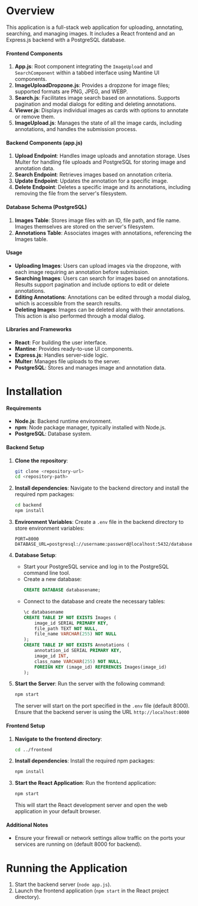 # Overview

This application is a full-stack web application for uploading, annotating, searching, and managing images. It includes a React frontend and an Express.js backend with a PostgreSQL database.

#### Frontend Components

1. **App.js**: Root component integrating the `ImageUpload` and `SearchComponent` within a tabbed interface using Mantine UI components.
2. **ImageUploadDropzone.js**: Provides a dropzone for image files; supported formats are PNG, JPEG, and WEBP.
3. **Search.js**: Facilitates image search based on annotations. Supports pagination and modal dialogs for editing and deleting annotations.
4. **Viewer.js**: Displays individual images as cards with options to annotate or remove them.
5. **ImageUpload.js**: Manages the state of all the image cards, including annotations, and handles the submission process.

#### Backend Components (app.js)

1. **Upload Endpoint**: Handles image uploads and annotation storage. Uses Multer for handling file uploads and PostgreSQL for storing image and annotation data.
2. **Search Endpoint**: Retrieves images based on annotation criteria.
3. **Update Endpoint**: Updates the annotation for a specific image.
4. **Delete Endpoint**: Deletes a specific image and its annotations, including removing the file from the server's filesystem.

#### Database Schema (PostgreSQL)

1. **Images Table**: Stores image files with an ID, file path, and file name. Images themselves are stored on the server's filesystem.
2. **Annotations Table**: Associates images with annotations, referencing the Images table.

#### Usage

-   **Uploading Images**: Users can upload images via the dropzone, with each image requiring an annotation before submission.
-   **Searching Images**: Users can search for images based on annotations. Results support pagination and include options to edit or delete annotations.
-   **Editing Annotations**: Annotations can be edited through a modal dialog, which is accessible from the search results.
-   **Deleting Images**: Images can be deleted along with their annotations. This action is also performed through a modal dialog.

#### Libraries and Frameworks

-   **React**: For building the user interface.
-   **Mantine**: Provides ready-to-use UI components.
-   **Express.js**: Handles server-side logic.
-   **Multer**: Manages file uploads to the server.
-   **PostgreSQL**: Stores and manages image and annotation data.

# Installation

#### Requirements

-   **Node.js**: Backend runtime environment.
-   **npm**: Node package manager, typically installed with Node.js.
-   **PostgreSQL**: Database system.

#### Backend Setup

1. **Clone the repository**:

    ```bash
    git clone <repository-url>
    cd <repository-path>
    ```

2. **Install dependencies**:
   Navigate to the backend directory and install the required npm packages:

    ```bash
    cd backend
    npm install
    ```

3. **Environment Variables**:
   Create a `.env` file in the backend directory to store environment variables:

    ```plaintext
    PORT=8000
    DATABASE_URL=postgresql://username:password@localhost:5432/databasename
    ```

4. **Database Setup**:

    - Start your PostgreSQL service and log in to the PostgreSQL command line tool.
    - Create a new database:
        ```sql
        CREATE DATABASE databasename;
        ```
    - Connect to the database and create the necessary tables:
        ```sql
        \c databasename
        CREATE TABLE IF NOT EXISTS Images (
            image_id SERIAL PRIMARY KEY,
            file_path TEXT NOT NULL,
            file_name VARCHAR(255) NOT NULL
        );
        CREATE TABLE IF NOT EXISTS Annotations (
            annotation_id SERIAL PRIMARY KEY,
            image_id INT,
            class_name VARCHAR(255) NOT NULL,
            FOREIGN KEY (image_id) REFERENCES Images(image_id)
        );
        ```

5. **Start the Server**:
   Run the server with the following command:
    ```bash
    npm start
    ```
    The server will start on the port specified in the `.env` file (default 8000). Ensure that the backend server is using the URL `http://localhost:8000`

#### Frontend Setup

1. **Navigate to the frontend directory**:

    ```bash
    cd ../frontend
    ```

2. **Install dependencies**:
   Install the required npm packages:

    ```bash
    npm install
    ```

3. **Start the React Application**:
   Run the frontend application:
    ```bash
    npm start
    ```
    This will start the React development server and open the web application in your default browser.

#### Additional Notes

-   Ensure your firewall or network settings allow traffic on the ports your services are running on (default 8000 for backend).

# Running the Application

1. Start the backend server (`node app.js`).
2. Launch the frontend application (`npm start` in the React project directory).
